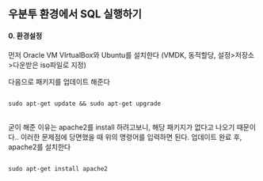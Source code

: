## 우분투 환경에서 SQL 실행하기

#### 0. 환경설정

먼저 Oracle VM VIrtualBox와 Ubuntu를 설치한다 (VMDK, 동적할당, 설정>저장소>다운받은 iso파일로 지정)

다음으로 패키지를 업데이트 해준다
<pre>
<code>
sudo apt-get update && sudo apt-get upgrade
</code>
</pre>

굳이 해준 이유는 apache2를 install 하려고보니, 해당 패키지가 없다고 나오기 때문이다.. 이러한 문제점에 당면했을 때 위의 명령어를 입력하면 된다. 업데이트 완료 후, apache2를 설치한다 
<pre>
<code>
sudo apt-get install apache2
</code>
</pre>







